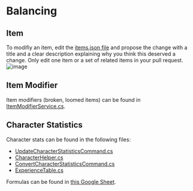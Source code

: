 # Balancing

## Item

To modifiy an item, edit the [items.json file](https://github.com/verdie-g/crpg/edit/master/src/Infrastructure/Files/items.json)
and propose the change with a title and a clear description explaining why you think this deserved a change. Only edit one item
or a set of related items in your pull request.
![image](https://user-images.githubusercontent.com/9092290/86912170-cb2a1800-c11c-11ea-8ff2-743d03438380.png)


## Item Modifier

Item modifiers (broken, loomed items) can be found in [ItemModifierService.cs](https://github.com/verdie-g/crpg/blob/master/src/Application/Common/Services/ItemModifierService.cs).

## Character Statistics

Character stats can be found in the following files:
- [UpdateCharacterStatisticsCommand.cs](https://github.com/verdie-g/crpg/blob/master/src/Application/Characters/Commands/UpdateCharacterStatisticsCommand.cs)
- [CharacterHelper.cs](https://github.com/verdie-g/crpg/blob/master/src/Application/Common/Helpers/CharacterHelper.cs)
- [ConvertCharacterStatisticsCommand.cs](https://github.com/verdie-g/crpg/blob/master/src/Application/Characters/Commands/ConvertCharacterStatisticsCommand.cs)
- [ExperienceTable.cs](https://github.com/verdie-g/crpg/blob/master/src/Application/Common/Helpers/ExperienceTable.cs)

Formulas can be found in [this Google Sheet](https://docs.google.com/spreadsheets/d/1ypqR2pXp5nj0P-0c-tXnGK5P66f6CXgl5o7MZexs1GA/edit?usp=sharing).
